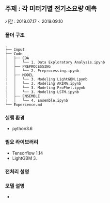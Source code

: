## 주제 : 각 미터기별 전기소요량 예측 

기간 : 2019.07.17 ~ 2019.09.10 

### 폴더 구조

```
.
├── Input
├── Code
│   ├── EDA
│   │   └── 1. Data Exploratory Analysis.ipynb
│   ├── PREPROCESSING
│   │   └── 2. Preprocessing.ipynb
│   ├── MODEL
|   │   └── 3. Modeling LightGBM.ipynb
|   │   └── 3. Modeling ARIMA.ipynb
|   │   └── 3. Modeling ProPhet.ipynb
|   │   └── 3. Modeling LSTM.ipynb
│   ├── ENSEMBLE
|   │   └── 4. Ensemble.ipynb
└── Experience.md
```

### 실행 환경

- python3.6 

### 필요 라이브러리

- Tensorflow 1.14
- LightGBM 3.

### 전처리 설명



### 모델 설명

- 